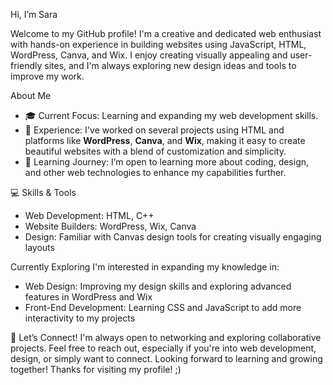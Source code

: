 Hi, I’m Sara

Welcome to my GitHub profile! I'm a creative and dedicated web enthusiast with hands-on experience in building websites using JavaScript, HTML, WordPress, Canva, and Wix. I enjoy creating visually appealing and user-friendly sites, and I'm always exploring new design ideas and tools to improve my work.

About Me
- 🎓 Current Focus: Learning and expanding my web development skills.
- 🌟 Experience: I've worked on several projects using HTML and platforms like **WordPress**, **Canva**, and **Wix**, making it easy to create beautiful websites with a blend of customization and simplicity.
- 🌱 Learning Journey: I’m open to learning more about coding, design, and other web technologies to enhance my capabilities further.

💻 Skills & Tools
- Web Development: HTML, C++
- Website Builders: WordPress, Wix, Canva
- Design: Familiar with Canvas design tools for creating visually engaging layouts

Currently Exploring
I'm interested in expanding my knowledge in:
- Web Design: Improving my design skills and exploring advanced features in WordPress and Wix
- Front-End Development: Learning CSS and JavaScript to add more interactivity to my projects
  
🤝 Let’s Connect!
I'm always open to networking and exploring collaborative projects. Feel free to reach out, especially if you're into web development, design, or simply want to connect. Looking forward to learning and growing together!
Thanks for visiting my profile! ;)

<!---
Sara1Elgarhy/Sara1Elgarhy is a ✨ special ✨ repository because its `README.md` (this file) appears on your GitHub profile.
You can click the Preview link to take a look at your changes.
--->

